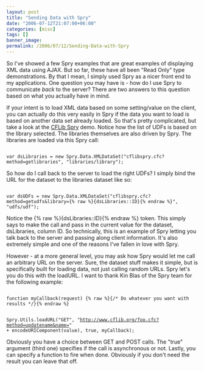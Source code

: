 ```yaml
---
layout: post
title: "Sending Data with Spry"
date: "2006-07-12T21:07:00+06:00"
categories: [misc]
tags: []
banner_image: 
permalink: /2006/07/12/Sending-Data-with-Spry
---
```


So I've showed a few Spry examples that are great examples of displaying XML data using AJAX. But so far, these have all been "Read Only" type demonstrations. By that I mean, I simply used Spry as a nicer front end to my applications. One question you may have is - how do I use Spry to communicate <i>back</i> to the server? There are two answers to this question based on what you actually have in mind.
<!--more-->
If your intent is to load XML data based on some setting/value on the client, you can actually do this very easily in Spry if the data you want to load is based on another data set already loaded. So that's pretty complicated, but take a look at the <a href="http://www.cflib.org/spry/">CFLib Spry</a> demo. Notice how the list of UDFs is based on the library selected. The libraries themselves are also driven by Spry. The libraries are loaded via this Spry call:

<code>
var dsLibraries = new Spry.Data.XMLDataSet("cflibspry.cfc?method=getlibraries", "libraries/library");
</code>

So how do I call back to the server to load the right UDFs? I simply bind the URL for the dataset to the libraries dataset like so:

<code>
var dsUDFs = new Spry.Data.XMLDataSet("cflibspry.cfc?method=getudfs&library={% raw %}{dsLibraries::ID}{% endraw %}", "udfs/udf");
</code>

Notice the {% raw %}{dsLibraries::ID}{% endraw %} token. This simply says to make the call and pass in the current value for the dataset, dsLibraries, column ID. So technically, this is an example of Spry letting you talk back to the server and passing along client information. It's also extremely simple and one of the reasons I've fallen in love with Spry. 

However - at a more general level, you may ask how Spry would let me call an arbitrary URL on the server. Sure, the dataset stuff makes it simple, but is specifically built for loading data, not just calling random URLs. Spry let's you do this with the loadURL. I want to thank Kin Blas of the Spry team for the following example:

<code>
function myCallback(request) {% raw %}{/* Do whatever you want with results */}{% endraw %}

Spry.Utils.loadURL("GET",
"http://www.cflib.org/foo.cfc?method=updatename&name=" +
encodeURIComponent(value), true, myCallback);
</code>

Obviously you have a choice between GET and POST calls. The "true" argument (third one) specifies if the call is asynchronous or not. Lastly, you can specify a function to fire when done. Obviously if you don't need the result you can leave that off.